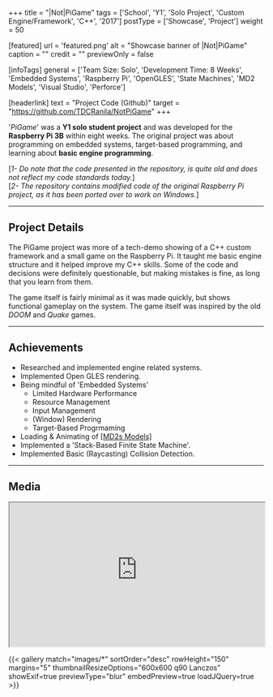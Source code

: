 +++
title = "|Not|PiGame"
tags = ['School', 'Y1', 'Solo Project', 'Custom Engine/Framework', 'C++', '2017']
postType = ['Showcase', 'Project']
weight = 50

[featured]
  url = 'featured.png'
  alt = "Showcase banner of |Not|PiGame"
  caption = ""
  credit = ""
  previewOnly = false

[infoTags]
general = ['Team Size: Solo', 'Development Time: 8 Weeks', 'Embedded Systems', 'Raspberry Pi', 'OpenGLES', 'State Machines', 'MD2 Models', 'Visual Studio', 'Perforce']

[headerlink]
  text = "Project Code (Github)"
  target = "https://github.com/TDCRanila/NotPiGame"
+++

'*PiGame*' was a **Y1 solo student project** and was developed for the **Raspberry Pi 3B** within eight weeks. The original project was about programming on embedded systems, target-based programming, and learning about **basic engine programming**. <!--more-->

[*1- Do note that the code presented in the repository, is quite old and does not reflect my code standards today.*]
<br>
[*2- The repository contains modified code of the original Raspberry Pi project, as it has been ported over to work on Windows.*]

---

## Project Details
The PiGame project was more of a tech-demo showing of a C++ custom framework and a small game on the Raspberry Pi. It taught me basic engine structure and it helped improve my C++ skills. Some of the code and decisions were definitely questionable, but making mistakes is fine, as long that you learn from them.

The game itself is fairly minimal as it was made quickly, but shows functional gameplay on the system. The game itself was inspired by the old *DOOM* and *Quake* games.

---

## Achievements
- Researched and implemented engine related systems.
- Implemented Open  GLES rendering.
- Being mindful of 'Embedded Systems'
  - Limited Hardware Performance
  - Resource Management
  - Input Management
  - (Window) Rendering
  - Target-Based Progrmaming
- Loading & Animating of [[MD2s Models]](https://en.wikipedia.org/wiki/MD2_(file_format))
- Implemented a 'Stack-Based Finite State Machine'.
- Implemented Basic (Raycasting) Collision Detection.

---

## Media

<iframe width="100%" style="aspect-ratio:16/9" src="https://www.youtube-nocookie.com/embed/s78QSLsZHLU?rel=0&modestbranding=1&" frameborder="1" allow="accelerometer; autoplay; encrypted-media; gyroscope; picture-in-picture" allowfullscreen></iframe>

{{< gallery match="images/*" sortOrder="desc" rowHeight="150" margins="5" thumbnailResizeOptions="600x600 q90 Lanczos" showExif=true previewType="blur" embedPreview=true loadJQuery=true >}}
